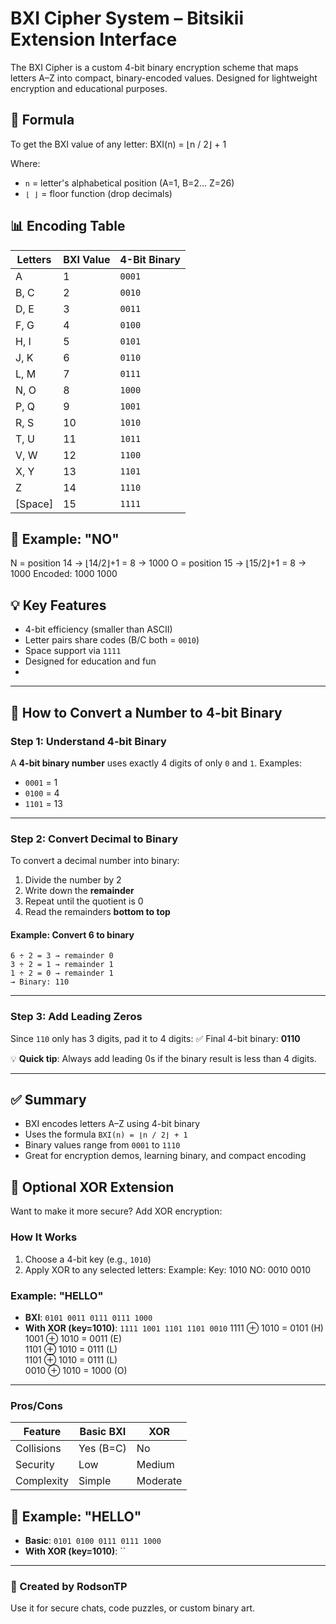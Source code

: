 # BXI Cipher System – Bitsikii Extension Interface

The BXI Cipher is a custom 4-bit binary encryption scheme that maps letters A–Z into compact, binary-encoded values. Designed for lightweight encryption and educational purposes.

## 📌 Formula
To get the BXI value of any letter:
BXI(n) = ⌊n / 2⌋ + 1

 Where:
- `n` = letter's alphabetical position (A=1, B=2... Z=26)
- `⌊ ⌋` = floor function (drop decimals)

## 📊 Encoding Table
| Letters | BXI Value | 4-Bit Binary |
|---------|----------|--------------|
| A       | 1        | `0001`       |
| B, C    | 2        | `0010`       |
| D, E    | 3        | `0011`       |
| F, G    | 4        | `0100`       |
| H, I    | 5        | `0101`       |
| J, K    | 6        | `0110`       |
| L, M    | 7        | `0111`       |
| N, O    | 8        | `1000`       |
| P, Q    | 9        | `1001`       |
| R, S    | 10       | `1010`       |
| T, U    | 11       | `1011`       |
| V, W    | 12       | `1100`       |
| X, Y    | 13       | `1101`       |
| Z       | 14       | `1110`       |
| [Space] | 15       | `1111`       |

## 🧪 Example: "NO"
N = position 14 → ⌊14/2⌋+1 = 8 → 1000
O = position 15 → ⌊15/2⌋+1 = 8 → 1000
Encoded: 1000 1000


## 💡 Key Features
- 4-bit efficiency (smaller than ASCII)
- Letter pairs share codes (B/C both = `0010`)
- Space support via `1111`
- Designed for education and fun
- 
---

## 🧠 How to Convert a Number to 4-bit Binary

### Step 1: Understand 4-bit Binary

A **4-bit binary number** uses exactly 4 digits of only `0` and `1`.
Examples:

* `0001` = 1
* `0100` = 4
* `1101` = 13

---

### Step 2: Convert Decimal to Binary

To convert a decimal number into binary:

1. Divide the number by 2
2. Write down the **remainder**
3. Repeat until the quotient is 0
4. Read the remainders **bottom to top**

#### Example: Convert 6 to binary

```
6 ÷ 2 = 3 → remainder 0  
3 ÷ 2 = 1 → remainder 1  
1 ÷ 2 = 0 → remainder 1  
→ Binary: 110  
```

---

### Step 3: Add Leading Zeros

Since `110` only has 3 digits, pad it to 4 digits:
✅ Final 4-bit binary: **0110**

💡 **Quick tip**: Always add leading 0s if the binary result is less than 4 digits.

---

## ✅ Summary

* BXI encodes letters A–Z using 4-bit binary
* Uses the formula `BXI(n) = ⌊n / 2⌋ + 1`
* Binary values range from `0001` to `1110`
* Great for encryption demos, learning binary, and compact encoding


## 🔄 Optional XOR Extension
Want to make it more secure? Add XOR encryption:

### How It Works
1. Choose a 4-bit key (e.g., `1010`)
2. Apply XOR to any selected letters:
Example:
Key: 1010
NO: 0010 0010

### Example: "HELLO"  
- **BXI**: `0101 0011 0111 0111 1000`  
- **With XOR (key=1010)**: `1111 1001 1101 1101 0010`
1111 ⊕ 1010 = 0101 (H)  
1001 ⊕ 1010 = 0011 (E)  
1101 ⊕ 1010 = 0111 (L)  
1101 ⊕ 1010 = 0111 (L)  
0010 ⊕ 1010 = 1000 (O)


---


### Pros/Cons
| Feature     | Basic BXI | XOR |
|------------|----------|-----------|
| Collisions | Yes (B=C) | No        |
| Security   | Low       | Medium    |
| Complexity | Simple    | Moderate  |

## 🧪 Example: "HELLO"
- **Basic**: `0101 0100 0111 0111 1000`  
- **With XOR (key=1010)**: ``
  
---


### 👑 Created by RodsonTP

Use it for secure chats, code puzzles, or custom binary art.

